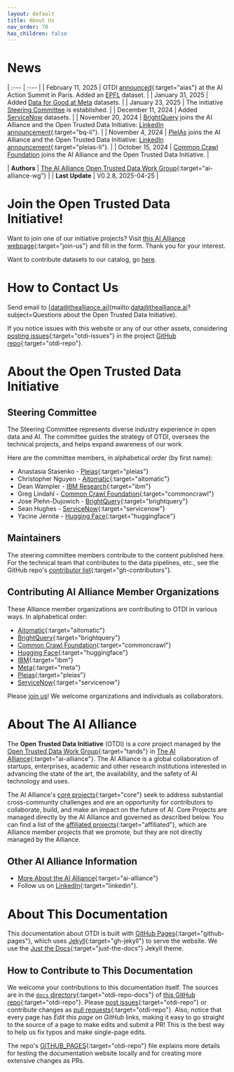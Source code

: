 ```yaml
---
layout: default
title: About Us
nav_order: 70
has_children: false
---
```


# News

| :--- | :--- |
| February&nbsp;11,&nbsp;2025 | OTDI [announced](https://thealliance.ai/blog/announcing-open-trusted-data-initiative-otdi){:target="aias"} at the AI Action Summit in Paris. Added an [EPFL]({{site.baseurl}}/catalog/#epfl) dataset. |
| January&nbsp;31,&nbsp;2025 | Added [Data for Good at Meta]({{site.baseurl}}/catalog/#meta) datasets. |
| January&nbsp;23,&nbsp;2025 | The initiative [Steering Committee]({{site.baseurl}}/about/#steering-committee) is established. |
| December&nbsp;11,&nbsp;2024 | Added [ServiceNow]({{site.baseurl}}/catalog/#servicenow) datasets. |
| November&nbsp;20,&nbsp;2024 | [BrightQuery]({{site.baseurl}}/catalog/#brightquery) joins the AI Alliance and the Open Trusted Data Initiative: [LinkedIn announcement](https://www.linkedin.com/posts/jose-plehn_brightquery-is-proud-to-now-be-a-member-of-activity-7265516443742478338-xjIz/?utm_source=share&utm_medium=member_desktop){:target="bq-li"}. |
| November&nbsp;4,&nbsp;2024 | [PleIAs]({{site.baseurl}}/catalog/#pleias) joins the AI Alliance and the Open Trusted Data Initiative: [LinkedIn announcement](https://www.linkedin.com/posts/pleias_pleias-joins-the-ai-alliance-to-co-lead-open-ugcPost-7259263514542796800-Uphx/){:target="pleias-li"}.  |
| October&nbsp;15,&nbsp;2024 | [Common Crawl Foundation]({{site.baseurl}}/catalog/#common-crawl-foundation) joins the AI Alliance and the Open Trusted Data Initiative. |

| **Authors**      | [The AI Alliance Open Trusted Data Work Group](https://thealliance.ai/focus-areas/foundation-models){:target="ai-alliance-wg"} |
| **Last Update**  | V0.2.8, 2025-04-25 |


<a name="join-us"></a>
# Join the Open Trusted Data Initiative!

Want to join one of our initiative projects? Visit [this AI Alliance webpage](https://thealliance.ai/core-projects/open-trusted-data-initiative#foundation-models-working-group-form){:target="join-us"} and fill in the form. Thank you for your interest.

Want to contribute datasets to our catalog, go [here]({{site.baseurl}}/contributing).

<a name="contact-us"></a>
# How to Contact Us

Send email to [data@thealliance.ai](mailto:data@thealliance.ai?subject=Questions about the Open Trusted Data Initiative). 

If you notice issues with this website or any of our other assets, considering [posting issues](https://github.com/The-AI-Alliance/open-trusted-data-initiative/issues){:target="otdi-issues"} in the project [GitHub repo](https://github.com/The-AI-Alliance/open-trusted-data-initiative){:target="otdi-repo"}.

# About the Open Trusted Data Initiative

## Steering Committee

The Steering Committee represents diverse industry experience in open data and AI. The committee guides the strategy of OTDI, oversees the technical projects, and helps expand awareness of our work. 

Here are the committee members, in alphabetical order (by first name):

* Anastasia Stasenko - [Pleias](https://pleias.fr/){:target="pleias"}
* Christopher Nguyen - [Aitomatic](https://www.aitomatic.com/){:target="aitomatic"}
* Dean Wampler - [IBM Research](https://research.ibm.com){:target="ibm"}
* Greg Lindahl - [Common Crawl Foundation](https://commoncrawl.org){:target="commoncrawl"}
* Jose Plehn-Dujowich - [BrightQuery](https://brightquery.com){:target="brightquery"}
* Sean Hughes - [ServiceNow](https://www.servicenow.com){:target="servicenow"}
* Yacine Jernite - [Hugging Face](https://huggingface.co){:target="huggingface"}


## Maintainers

The steering committee members contribute to the content published here. For the technical team that contributes to the data pipelines, etc., see the GitHub repo's [contributor list](https://github.com/The-AI-Alliance/open-trusted-data-initiative/graphs/contributors){:target="gh-contributors"}.

## Contributing AI Alliance Member Organizations

These Alliance member organizations are contributing to OTDI in various ways. In alphabetical order:

* [Aitomatic](https://www.aitomatic.com/){:target="aitomatic"}
* [BrightQuery](https://brightquery.ai/){:target="brightquery"}
* [Common Crawl Foundation](https://commoncrawl.org/){:target="commoncrawl"}
* [Hugging Face](https://huggingface.co){:target="huggingface"}
* [IBM](https://ibm.com){:target="ibm"}
* [Meta](https://meta.com){:target="meta"}
* [Pleias](https://pleias.fr/){:target="pleias"}
* [ServiceNow](https://www.servicenow.com/){:target="servicenow"}

Please [join us](#join-us)! We welcome organizations and individuals as collaborators.

# About The AI Alliance

The **Open Trusted Data Initiative** (OTDI) is a _core_ project managed by the [Open Trusted Data Work Group](https://thealliance.ai/focus-areas/foundation-models){:target="tands"} in [The AI Alliance](https://thealliance.ai){:target="ai-alliance"}. The AI Alliance is a global collaboration of startups, enterprises, academic and other research institutions interested in advancing the state of the art, the availability, and the safety of AI technology and uses. 

The AI Alliance's [core projects](https://thealliance.ai/core-projects){:target="core"} seek to address substantial cross-community challenges and are an opportunity for contributors to collaborate, build, and make an impact on the future of AI. Core Projects are managed directly by the AI Alliance and governed as described below. You can find a list of the [affiliated projects](https://thealliance.ai/affiliated-projects){:target="affiliated"}, which are Alliance member projects that we promote, but they are not directly managed by the Alliance.

## Other AI Alliance Information

* [More About the AI Alliance](https://thealliance.ai/about-aia){:target="ai-alliance"}
* Follow us on [LinkedIn](https://www.linkedin.com/company/the-aialliance/){:target="linkedin"}.

# About This Documentation

This documentation about OTDI is built with [GitHub Pages](https://pages.github.com/){:target="github-pages"}, which uses [Jekyll](https://github.com/jekyll/jekyll){:target="gh-jekyll"} to serve the website. We use the [Just the Docs](https://just-the-docs.github.io/just-the-docs/){:target="just-the-docs"} Jekyll theme.

## How to Contribute to This Documentation

We welcome your contributions to this documentation itself. The sources are in the [`docs` directory](https://github.com/The-AI-Alliance/open-trusted-data-initiative/tree/main/docs){:target="otdi-repo-docs"} of [this GitHub repo](https://github.com/The-AI-Alliance/open-trusted-data-initiative){:target="otdi-repo"}. Please [post issues](https://github.com/The-AI-Alliance/open-trusted-data-initiative/issues){:target="otdi-repo"} or contribute changes as [pull requests](https://github.com/The-AI-Alliance/open-trusted-data-initiative/pulls){:target="otdi-repo"}. Also, notice that every page has _Edit this page on GitHub_ links, making it easy to go straight to the source of a page to make edits and submit a PR! This is the best way to help us fix typos and make single-page edits.

The repo's [GITHUB_PAGES](https://github.com/The-AI-Alliance/open-trusted-data-initiative/blob/main/GITHUB_PAGES.md){:target="otdi-repo"} file explains more details for testing the documentation website locally and for creating more extensive changes as PRs.
